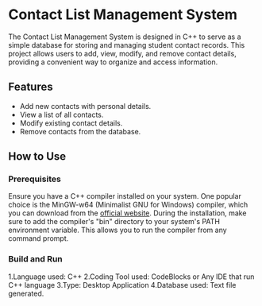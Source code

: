 # Contact List Management System

The Contact List Management System is designed in C++ to serve as a simple database for storing and managing student contact records. This project allows users to add, view, modify, and remove contact details, providing a convenient way to organize and access information.

## Features

- Add new contacts with personal details.
- View a list of all contacts.
- Modify existing contact details.
- Remove contacts from the database.

## How to Use

### Prerequisites

Ensure you have a C++ compiler installed on your system. One popular choice is the MinGW-w64 (Minimalist GNU for Windows) compiler, which you can download from the [official website](https://mingw-w64.org/doku.php).
During the installation, make sure to add the compiler's "bin" directory to your system's PATH environment variable. This allows you to run the compiler from any command prompt.


### Build and Run

1.Language used: C++
2.Coding Tool used: CodeBlocks or Any IDE that run C++ language
3.Type: Desktop Application
4.Database used: Text file generated.


   
